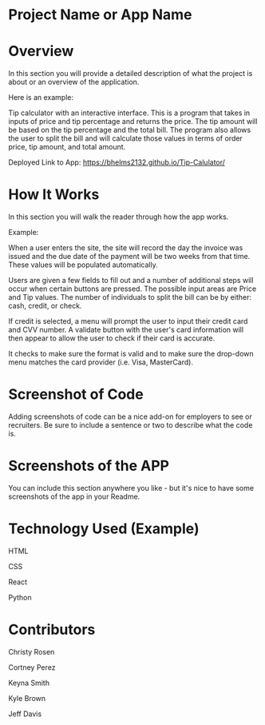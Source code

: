 # Project Name or App Name
# Overview
In this section you will provide a detailed description of what the project is about or an overview of the application. 

Here is an example:

Tip calculator with an interactive interface. This is a program that takes in inputs of price and tip percentage and returns the price. The tip amount will be based on the tip percentage and the total bill. The program also allows the user to split the bill and will calculate those values in terms of order price, tip amount, and total amount.

Deployed Link to App: https://bhelms2132.github.io/Tip-Calulator/ 
# How It Works
In this section you will walk the reader through how the app works.

Example:

When a user enters the site, the site will record the day the invoice was issued and the due date of the payment will be two weeks from that time. These values will be populated automatically.

Users are given a few fields to fill out and a number of additional steps will occur when certain buttons are pressed. The possible input areas are Price and Tip values.
The number of individuals to split the bill can be by either: cash, credit, or check.

If credit is selected, a menu will prompt the user to input their credit card and CVV number. A validate button with the user's card information will then appear to allow the user to check if their card is accurate.

It checks to make sure the format is valid and to make sure the drop-down menu matches the card provider (i.e. Visa, MasterCard).
# Screenshot of Code
Adding screenshots of code can be a nice add-on for employers to see or recruiters. Be sure to include a sentence or two to describe what the code is.
# Screenshots of the APP
You can include this section anywhere you like - but it's nice to have some screenshots of the app in your Readme.
# Technology Used (Example)
HTML

CSS

React

Python
# Contributors

Christy Rosen

Cortney Perez

Keyna Smith

Kyle Brown

Jeff Davis
